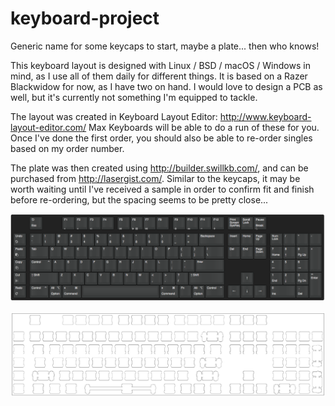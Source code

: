 # keyboard-project
Generic name for some keycaps to start, maybe a plate... then who knows!

This keyboard layout is designed with Linux / BSD / macOS / Windows in mind, as I use all of them daily for different things. It is based on a Razer Blackwidow for now, as I have two on hand. I would love to design a PCB as well, but it's currently not something I'm equipped to tackle. 

The layout was created in Keyboard Layout Editor: http://www.keyboard-layout-editor.com/ Max Keyboards will be able to do a run of these for you. Once I've done the first order, you should also be able to re-order singles based on my order number. 

The plate was then created using http://builder.swillkb.com/, and can be purchased from http://lasergist.com/. Similar to the keycaps, it may be worth waiting until I've received a sample in order to confirm fit and finish before re-ordering, but the spacing seems to be pretty close...

![Keyboard Layout](/layout.png)

![Keyboard Plate](/plate.png)
